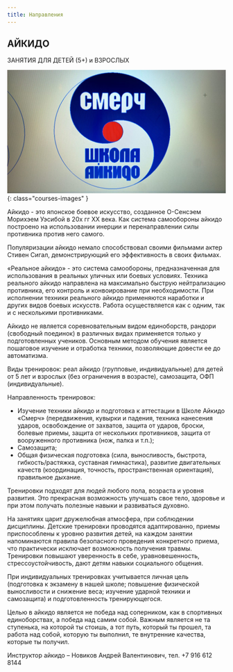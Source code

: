 ```yaml
---
title: Направления
---
```


## АЙКИДО

ЗАНЯТИЯ ДЛЯ ДЕТЕЙ (5+) и ВЗРОСЛЫХ

![Изображение айкидо](/images/courses/aikido.jpg){: class="courses-images" }
 
Айкидо - это японское боевое искусство, созданное О-Cенсэем Морихэем Уэсибой в 20х гг XX века. Как система самообороны айкидо построено на использовании инерции и перенаправлении силы противника против него самого.

Популяризации айкидо немало способствовал своими фильмами актер Стивен Сигал, демонстрирующий его эффективность в своих фильмах.

«Реальное айкидо» -  это система самообороны, предназначенная для использования в реальных уличных или боевых условиях. Техника реального айкидо направлена на максимально быструю нейтрализацию противника, его контроль и конвоирование при необходимости. При исполнении техники реального айкидо применяются наработки и других видов боевых искусств. Работа осуществляется как с одним, так и с несколькими противниками.

Айкидо не является соревновательным видом единоборств, рандори (свободный поединок) в различных видах применяется только у подготовленных учеников. Основным методом обучения является пошаговое изучение и отработка техники, позволяющие довести ее до автоматизма.

Виды тренировок: реал айкидо (групповые, индивидуальные) для детей от 5 лет и взрослых (без ограничения в возрасте), самозащита, ОФП (индивидуальные).

Направленность тренировок:

  * Изучение техники айкидо и подготовка к аттестации в Школе Айкидо «Смерч» (передвижения, кувырки и падения, техника нанесения ударов, освобождение от захватов, защита от ударов, броски, болевые приемы, защита от нескольких противников, защита от вооруженного противника (нож, палка и т.п.); 
  * Самозащита;
  * Общая физическая подготовка (сила, выносливость, быстрота, гибкость/растяжка, суставная гимнастика), развитие двигательных качеств (координация, точность, пространственная ориентация), правильное дыхание.

Тренировки подходят для людей любого пола, возраста и уровня развития. Это прекрасная возможность улучшать свое тело, здоровье и при этом получать полезные навыки и развиваться духовно.

На занятиях царит дружелюбная атмосфера, при соблюдении дисциплины. Детские тренировки проводятся адаптированно, приемы приспособлены к уровню развития детей, на каждом занятии напоминаются правила безопасного проведения конкретного приема, что практически исключает возможность получения травмы. Тренировки повышают уверенность в себе, уравновешенность, стрессоустойчивость, дают детям навыки социального общения.

При индивидуальных тренировках учитывается личная цель (подготовка к экзамену в нашей школе; повышение физической выносливости и снижение веса; изучение ударной техники и самозащита) и подготовленность тренирующегося.

Целью в айкидо является не победа над соперником, как в спортивных единоборствах, а победа над самим собой. Важным является не та ступенька, на которой ты стоишь, а тот путь, который ты прошел, та работа над собой, которую ты выполнил, те внутренние качества, которые ты получил.

Инструктор айкидо – Новиков Андрей Валентинович, тел. +7 916 612 8144
 
